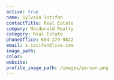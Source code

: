 ```yaml
---
active: true
name: Sylvain Istifan
contactTitle: Real Estate
company: Macdonald Realty
category: Real Estate
phoneOffice: 604-279-9822
email: s.istifan@live.com
image_path:
color:
website:
profile_image_path: /images/person.png
---
```



